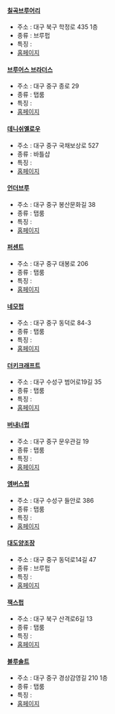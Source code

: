 #### [칠곡브루어리](https://map.naver.com/v5/entry/place/1097342920) 
 - 주소 : 대구 북구 학정로 435 1층
- 종류 : 브루펍
 - 특징 : 
- [홈페이지]()
#### [브루어스 브라더스](https://map.naver.com/v5/entry/place/36886538) 
 - 주소 : 대구 중구 종로 29
- 종류 : 탭룸
 - 특징 : 
- [홈페이지]()
#### [데니쉬옐로우](https://map.naver.com/v5/entry/place/672702408) 
 - 주소 : 대구 중구 국채보상로 527
- 종류 : 바틀샵
 - 특징 : 
- [홈페이지]()
#### [언더브루](https://map.naver.com/v5/entry/place/1310960528) 
 - 주소 : 대구 중구 봉산문화길 38 
- 종류 : 탭룸
 - 특징 : 
- [홈페이지]()
#### [퍼센트](https://map.naver.com/v5/entry/place/37485743) 
 - 주소 : 대구 중구 대봉로 206
- 종류 : 탭룸
 - 특징 : 
- [홈페이지]()
#### [네모펍](https://map.naver.com/v5/entry/place/1315870109) 
 - 주소 : 대구 중구 동덕로 84-3
- 종류 : 탭룸
 - 특징 : 
- [홈페이지]()
#### [더키크래프트](https://map.naver.com/v5/entry/place/1004823965) 
 - 주소 : 대구 수성구 범어로19길 35
- 종류 : 탭룸
 - 특징 : 
- [홈페이지]()
#### [버내너펍](https://map.naver.com/v5/entry/place/1257635986) 
 - 주소 : 대구 중구 문우관길 19
- 종류 : 탭룸
 - 특징 : 
- [홈페이지]()
#### [엠버스펍](https://map.naver.com/v5/entry/place/1547405526) 
 - 주소 : 대구 수성구 들안로 386
- 종류 : 탭룸
 - 특징 : 
- [홈페이지]()
#### [대도양조장](https://map.naver.com/v5/entry/place/1355507817) 
 - 주소 : 대구 중구 동덕로14길 47
- 종류 : 브루펍
 - 특징 : 
- [홈페이지]()
#### [잭스펍](https://map.naver.com/v5/entry/place/1957109700) 
 - 주소 : 대구 북구 산격로6길 13 
- 종류 : 탭룸
 - 특징 : 
- [홈페이지]()
#### [블루솔트](https://map.naver.com/v5/entry/place/1522947979) 
 - 주소 : 대구 중구 경상감영길 210 1층
- 종류 : 탭룸
 - 특징 : 
- [홈페이지]()
